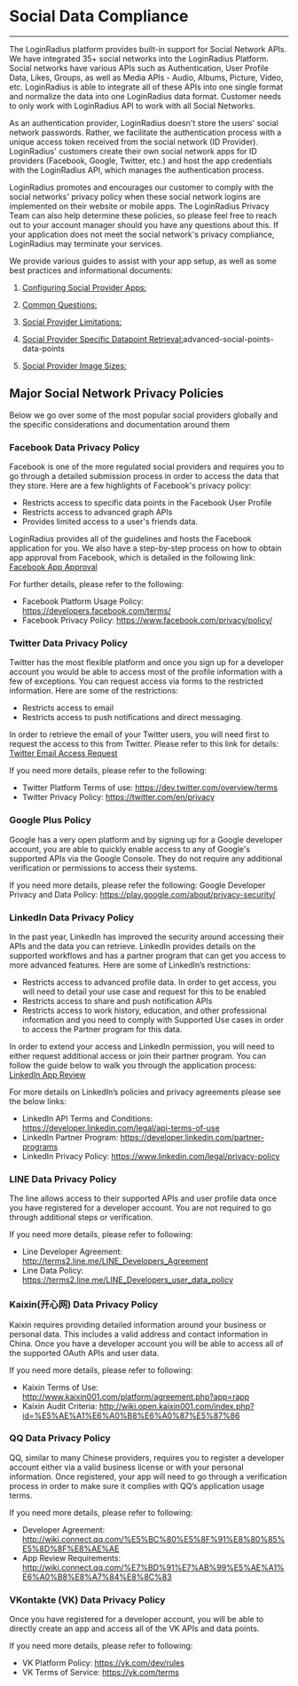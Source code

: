 Social Data Compliance
====
-----
The LoginRadius platform provides built-in support for Social Network APIs. We have integrated 35+ social networks into the LoginRadius Platform. Social networks have various APIs such as Authentication, User Profile Data, Likes, Groups, as well as Media APIs - Audio, Albums, Picture, Video, etc. LoginRadius is able to integrate all of these APIs into one single format and normalize the data into one LoginRadius data format. Customer needs to only work with LoginRadius API to work with all Social Networks.

As an authentication provider, LoginRadius doesn't store the users' social network passwords. Rather, we facilitate the authentication process with a unique access token received from the social network (ID Provider). LoginRadius' customers create their own social network apps for ID providers (Facebook, Google, Twitter, etc.) and host the app credentials with the LoginRadius API, which manages the authentication process.

LoginRadius promotes and encourages our customer to comply with the social networks' privacy policy when these social network logins are implemented on their website or mobile apps. The LoginRadius Privacy Team can also help determine these policies, so please feel free to reach out to your account manager should you have any questions about this. If your application does not meet the social network's privacy compliance, LoginRadius may terminate your services.

We provide various guides to assist with your app setup, as well as some best practices and informational documents: 

1. [Configuring Social Provider Apps:](https://www.loginradius.com/docs/api/v2/admin-console/social-provider/configure-social-apps/)

2. [Common Questions:](https://www.loginradius.com/docs/api/v2/admin-console/social-provider/social-provider-faqs/)

3. [Social Provider Limitations:](https://www.loginradius.com/docs/api/v2/admin-console/social-provider/social-network-limitations/)

4. [Social Provider Specific Datapoint Retrieval:](https://www.loginradius.com/docs/authentication/quick-start/social-login/)advanced-social-points-data-points

5. [Social Provider Image Sizes:](https://www.loginradius.com/docs/api/v2/admin-console/social-provider/configure-social-apps/)

## Major Social Network Privacy Policies
Below we go over some of the most popular social providers globally and the specific considerations and documentation around them

### Facebook Data Privacy Policy

Facebook is one of the more regulated social providers and requires you to go through a detailed submission process in order to access the data that they store. Here are a few highlights of Facebook's privacy policy:

- Restricts access to specific data points in the Facebook User Profile
- Restricts access to advanced graph APIs
- Provides limited access to a user's friends data.

LoginRadius provides all of the guidelines and hosts the Facebook application for you. We also have a step-by-step process on how to obtain app approval from Facebook, which is detailed in the following link: [Facebook App Approval](https://www.loginradius.com/docs/api/v2/admin-console/social-provider/app-reviews/facebook-app-review/)

For further details, please refer to the following:

- Facebook Platform Usage Policy: https://developers.facebook.com/terms/
- Facebook Privacy Policy: https://www.facebook.com/privacy/policy/

### Twitter Data Privacy Policy
Twitter has the most flexible platform and once you sign up for a developer account you would be able to access most of the profile information with a few of exceptions. You can request access via forms to the restricted information. Here are some of the restrictions:

- Restricts access to email
- Restricts access to push notifications and direct messaging.

In order to retrieve the email of your Twitter users, you will need first to request the access to this from Twitter. Please refer to this link for details: [Twitter Email Access Request](https://www.loginradius.com/docs/api/v2/admin-console/social-provider/app-reviews/twitter-app-review#howtorequestemailaddressesfromtwitter0)

If you need more details, please refer to the following:
- Twitter Platform Terms of use: https://dev.twitter.com/overview/terms
- Twitter Privacy Policy: https://twitter.com/en/privacy

### Google Plus Policy

Google has a very open platform and by signing up for a Google developer account, you are able to quickly enable access to any of Google's supported APIs via the Google Console. They do not require any additional verification or permissions to access their systems.

If you need more details, please refer the following:
Google Developer Privacy and Data Policy: https://play.google.com/about/privacy-security/

### LinkedIn Data Privacy Policy
In the past year, LinkedIn has improved the security around accessing their APIs and the data you can retrieve. LinkedIn provides details on the supported workflows and has a partner program that can get you access to more advanced features. Here are some of LinkedIn’s restrictions:
- Restricts access to advanced profile data. In order to get access, you will need to detail your use case and request for this to be enabled
- Restricts access to share and push notification APIs
- Restricts access to work history, education, and other professional information and you need to comply with Supported Use cases in order to access the Partner program for this data.

In order to extend your access and LinkedIn permission, you will need to either request additional access or join their partner program. You can follow the guide below to walk you through the application process: [LinkedIn App Review](https://www.loginradius.com/docs/api/v2/admin-console/social-provider/app-reviews/linkedin-app-review#howtorequestemailaddressesfromtwitter0)

For more details on LinkedIn’s policies and privacy agreements please see the below links:
- LinkedIn API Terms and Conditions: https://developer.linkedin.com/legal/api-terms-of-use
- LinkedIn Partner Program: https://developer.linkedin.com/partner-programs
- LinkedIn Privacy Policy: https://www.linkedin.com/legal/privacy-policy

### LINE Data Privacy Policy
The line allows access to their supported APIs and user profile data once you have registered for a developer account. You are not required to go through additional steps or verification.

If you need more details, please refer to following:
- Line Developer Agreement: http://terms2.line.me/LINE_Developers_Agreement
- Line Data Policy: https://terms2.line.me/LINE_Developers_user_data_policy

### Kaixin(开心网) Data Privacy Policy
Kaixin requires providing detailed information around your business or personal data. This includes a valid address and contact information in China. Once you have a developer account you will be able to access all of the supported OAuth APIs and user data.

If you need more details, please refer to following:
- Kaixin Terms of Use: http://www.kaixin001.com/platform/agreement.php?app=rapp
- Kaixin Audit Criteria: http://wiki.open.kaixin001.com/index.php?id=%E5%AE%A1%E6%A0%B8%E6%A0%87%E5%87%86

### QQ Data Privacy Policy
QQ, similar to many Chinese providers, requires you to register a developer account either via a valid business license or with your personal information. Once registered, your app will need to go through a verification process in order to make sure it complies with QQ’s application usage terms.

If you need more details, please refer to following:
- Developer Agreement: http://wiki.connect.qq.com/%E5%BC%80%E5%8F%91%E8%80%85%E5%8D%8F%E8%AE%AE
- App Review Requirements: http://wiki.connect.qq.com/%E7%BD%91%E7%AB%99%E5%AE%A1%E6%A0%B8%E8%A7%84%E8%8C%83

### VKontakte (VK) Data Privacy Policy
Once you have registered for a developer account, you will be able to directly create an app and access all of the VK APIs and data points.

If you need more details, please refer to following:
- VK Platform Policy: https://vk.com/dev/rules
- VK Terms of Service: https://vk.com/terms
